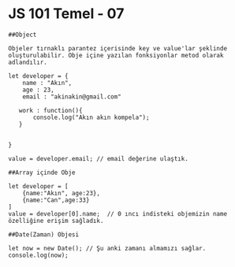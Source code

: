 # JS 101 Temel - 07

    ##Object 

    Objeler tırnaklı parantez içerisinde key ve value'lar şeklinde oluşturulabilir. Obje içine yazılan fonksiyonlar metod olarak adlandılır.

    let developer = {
        name : "Akın",
        age : 23,
        email : "akinakin@gmail.com"
       
       work : function(){
           console.log("Akın akın kompela");
       }
    

    }
    
    value = developer.email; // email değerine ulaştık.

    ##Array içinde Obje

    let developer = [
        {name:"Akın", age:23},
        {name:"Can",age:33}
    ]
    value = developer[0].name;  // 0 ıncı indisteki objemizin name özelliğine erişim sağladık.

    ##Date(Zaman) Objesi

    let now = new Date(); // Şu anki zamanı almamızı sağlar.
    console.log(now);
    
